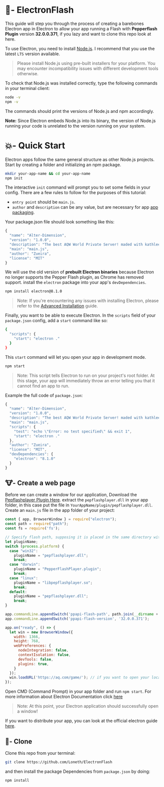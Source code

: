 # 📝- ElectronFlash
This guide will step you through the process of creating a barebones Electron app in Electron to allow your app running a Flash with **Pepperflash Plugin** version **32.0.0.371**, if you lazy and want to clone this repo look at here.

To use Electron, you need to install [Node.js](https://nodejs.org/en/download/). I recommend that you use the latest `LTS` version available.
> Please install Node.js using pre-built installers for your platform. You may encounter incompatibility issues with different development tools otherwise.

To check that Node.js was installed correctly, type the following commands in your terminal client:
```sh
node -v
npm -v
```
The commands should print the versions of Node.js and npm accordingly.

**Note:** Since Electron embeds Node.js into its binary, the version of Node.js running your code is unrelated to the version running on your system.

# 💥- Quick Start
Electron apps follow the same general structure as other Node.js projects. Start by creating a folder and initializing an npm package.
```sh
mkdir your-app-name && cd your-app-name
npm init
```
The interactive `init` command will prompt you to set some fields in your config. There are a few rules to follow for the purposes of this tutorial:
* `entry point` should be `main.js`.
* `author` and `description` can be any value, but are necessary for app [app packaging](https://www.electronjs.org/docs/tutorial/quick-start#package-and-distribute-your-application).

Your package.json file should look something like this:
```javascript
{
  "name": "Alter-Dimension",
  "version": "1.0.0",
  "description": "The best AQW World Private Server! maded with kathleen's love and the slaves",
  "main": "main.js",
  "author": "Zueira",
  "license": "MIT"
}
```
We will use the old version of **prebuilt Electron binaries** because Electron no longer supports the Pepper Flash plugin, as Chrome has removed support. install the `electron` package into your app's `devDependencies`.
```sh
npm install electron@8.1.0
```
> Note: If you're encountering any issues with installing Electron, please refer to the [Advanced Installation](https://www.electronjs.org/docs/tutorial/installation) guide.

Finally, you want to be able to execute Electron. In the `scripts` field of your `package.json` config, add a `start` command like so:
```sh
{
  "scripts": {
    "start": "electron ."
  }
}
```
This `start` command will let you open your app in development mode.
```sh
npm start
```
> Note: This script tells Electron to run on your project's root folder. At this stage, your app will immediately throw an error telling you that it cannot find an app to run.

Example the full code of `package.json`:
```javascript
{
  "name": "Alter-Dimension",
  "version": "1.0.0",
  "description": "The best AQW World Private Server! maded with kathleen's love and the slaves",
  "main": "main.js",
  "scripts": {
    "test": "echo \"Error: no test specified\" && exit 1",
    "start": "electron ."
  },
  "author": "Zueira",
  "license": "MIT",
  "devDependencies": {
    "electron": "8.1.0"
  }
}
```
## 🐮- Create a web page
Before we can create a window for our application, Download the [Pepflashplayer Plugin Here](https://mega.nz/file/DDJTXawC#UxIfKcj98zFfp1-5ql-EjgeR769wWZJuzSnexTv84Rk). extract the `pepflashplayer.dll` in your app folder, in this case put the file in `YourAppName/plugin/pepflashplayer.dll`. Create an `main.js` file in the app folder of your project:
```javascript
const { app, BrowserWindow } = require("electron");
const path = require("path");
const fs = require('fs');

// Specify flash path, supposing it is placed in the same directory with main.js.
let pluginName;
switch (process.platform) {
  case "win32":
    pluginName = "pepflashplayer.dll";
    break;
  case "darwin":
    pluginName = "PepperFlashPlayer.plugin";
    break;
  case "linux":
    pluginName = "libpepflashplayer.so";
    break;
  default:
    pluginName = "pepflashplayer.dll";
    break;
}

app.commandLine.appendSwitch('ppapi-flash-path', path.join(__dirname + "/plugin/", pluginName)); // your app/folder/plugin/pepflashplayer.dll
app.commandLine.appendSwitch('ppapi-flash-version', '32.0.0.371');

app.on("ready", () => {
  let win = new BrowserWindow({
    width: 1366,
    height: 768,
    webPreferences: {
      nodeIntegration: false,
      contextIsolation: false,
      devTools: false,
      plugins: true,
    }
  });
  win.loadURL('https://aq.com/game/'); // if you want to open your local web site just change it. example win.loadURL('http://localhost/');
});
```

Open CMD (Command Prompt) in your app folder and run `npm start`. For more information about Electron Documentation click [here](https://www.electronjs.org/docs/tutorial/quick-start#package-and-distribute-your-application)
> Note: At this point, your Electron application should successfully open a window!

If you want to distribute your app, you can look at the official electron guide [here](https://www.electronjs.org/docs/tutorial/quick-start#package-and-distribute-your-application).

## 🦄- Clone
Clone this repo from your terminal:
```sh
git clone https://github.com/Loneth/ElectronFlash
```
and then install the package Dependencies from `package.json` by doing:
```sh
npm install
```
